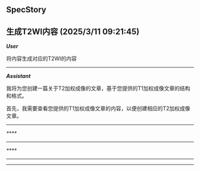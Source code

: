 ## SpecStory

## 生成T2WI内容 (2025/3/11 09:21:45)

_**User**_

将内容生成对应的T2WI的内容

---

_**Assistant**_

我将为您创建一篇关于T2加权成像的文章，基于您提供的T1加权成像文章的结构和格式。

首先，我需要查看您提供的T1加权成像文章的内容，以便创建相应的T2加权成像文章。

---

_****_



---

_****_



---



---


